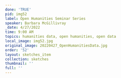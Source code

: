 ```yaml
---
done: 'TRUE'
pid: img52
label: Open Humanities Seminar Series
speaker: Barbara McGillivray
_date: 4/27/2022
time: 9:00 AM
topics: humanities data, open humanities, open data
local_image: img52.jpg
original_image: 20220427_OpenHumanitiesData.jpg
order: '52'
layout: sketches_item
collection: sketches
thumbnail: ''
full: ''
---
```

